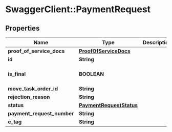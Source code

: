 # SwaggerClient::PaymentRequest

## Properties
Name | Type | Description | Notes
------------ | ------------- | ------------- | -------------
**proof_of_service_docs** | [**ProofOfServiceDocs**](ProofOfServiceDocs.md) |  | [optional] 
**id** | **String** |  | [optional] 
**is_final** | **BOOLEAN** |  | [optional] [default to false]
**move_task_order_id** | **String** |  | [optional] 
**rejection_reason** | **String** |  | [optional] 
**status** | [**PaymentRequestStatus**](PaymentRequestStatus.md) |  | [optional] 
**payment_request_number** | **String** |  | [optional] 
**e_tag** | **String** |  | [optional] 


